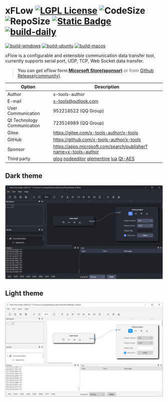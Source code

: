 ﻿# xFLow [![LGPL License](https://img.shields.io/badge/License-LGPL%20v3-blue.svg)](https://www.gnu.org/licenses/lgpl-3.0.html) ![CodeSize](https://img.shields.io/github/languages/code-size/x-tools-author/x-flow) ![RepoSize](https://img.shields.io/github/repo-size/x-tools-author/x-flow) [![Static Badge](https://img.shields.io/badge/sponsor-Microsoft_Sotre-blue)](https://apps.microsoft.com/detail/9p29h1ndnkbb) [![build-daily](https://github.com/x-tools-author/x-flow/actions/workflows/build-daily.yml/badge.svg)](https://github.com/x-tools-author/x-flow/actions/workflows/build-daily.yml)

[![build-windows](https://github.com/x-tools-author/x-flow/actions/workflows/build-windows.yml/badge.svg)](https://github.com/x-tools-author/x-flow/actions/workflows/build-windows.yml)
[![build-ubuntu](https://github.com/x-tools-author/x-flow/actions/workflows/build-ubuntu.yml/badge.svg)](https://github.com/x-tools-author/x-flow/actions/workflows/build-ubuntu.yml)
[![build-macos](https://github.com/x-tools-author/x-flow/actions/workflows/build-macos.yml/badge.svg)](https://github.com/x-tools-author/x-flow/actions/workflows/build-macos.yml)

xFlow is a configurable and extensible communication data transfer tool, currently supports serial port, UDP, TCP, Web Socket data transfer.

> **You can get *xFlow* form [Micorsoft Store(sponsor)](https://apps.microsoft.com/detail/9pjk7d83p014)** or from [Github Release(community)](https://github.com/x-tools-author/x-flow/releases).

|Option|Description|
|---|---|
|Author|x-tools-author|
|E-mail|<x-tools@outlook.com>|
|User Communication| 952218522 (QQ Group)|
|Qt Technology Communication|723516989 (QQ Group)|
|Gitee| <https://gitee.com/x-tools-author/x-tools>|
|GitHub| <https://github.com/x-tools-author/x-tools>|
|Sponsor|<https://apps.microsoft.com/search/publisher?name=x-tools-author>|
|Third party|[glog](https://github.com/google/glog) [nodeeditor](https://github.com/paceholder/nodeeditor) [qlementine](https://github.com/oclero/qlementine) [lua](https://github.com/lua/lua) [Qt-AES](https://github.com/bricke/Qt-AES)|

## Dark theme

![xToolsDark.png](docs/images/dark.png)

## Light theme

![xToolsLight.png](docs/images/light.png)